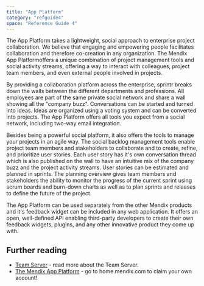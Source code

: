 ```yaml
---
title: "App Platform"
category: "refguide4"
space: "Reference Guide 4"
---
```

The App Platform takes a lightweight, social approach to enterprise project collaboration. We believe that engaging and empowering people facilitates collaboration and therefore co-creation in any organization. The Mendix App Platformoffers a unique combination of project management tools and social activity streams, offering a way to interact with colleagues, project team members, and even external people involved in projects.

By providing a collaboration platform across the enterprise, sprintr breaks down the walls between the different departments and professions. All employees are part of the same private social network and share a wall showing all the "company buzz". Conversations can be started and turned into ideas. Ideas are organized using a voting system and can be converted into projects. The App Platform offers all tools you expect from a social network, including two-way email integration.

Besides being a powerful social platform, it also offers the tools to manage your projects in an agile way. The social backlog management tools enable project team members and stakeholders to collaborate and to create, refine, and prioritize user stories. Each user story has it's own conversation thread which is also published on the wall to have an intuitive mix of the company buzz and the project activity streams. User stories can be estimated and planned in sprints. The planning overview gives team members and stakeholders the ability to monitor the progress of the current sprint using scrum boards and burn-down charts as well as to plan sprints and releases to define the future of the project.

The App Platform can be used separately from the other Mendix products and it's feedback widget can be included in any web application. It offers an open, well-defined API enabling third-party developers to create their own feedback widgets, plugins, and any other innovative product they come up with.

## Further reading

*   [Team Server](https://world.mendix.com/display/refguide3/Team+Server) - read more about the Team Server.
*   [The Mendix App Platform](http://home.mendix.com) - go to home.mendix.com to claim your own account!